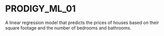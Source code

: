 # PRODIGY_ML_01
A linear regression model that predicts the prices of houses based on their square footage and the number of bedrooms and bathrooms.
